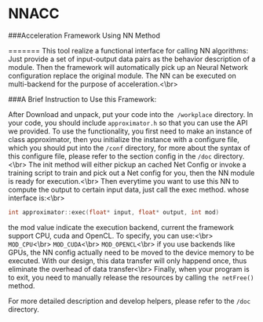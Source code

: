 # NNACC
###Acceleration Framework Using NN Method

=======
This tool realize a functional interface for calling NN algorithms: Just
provide a set of input-output data pairs as the behavior description of a
module. Then the framework will automatically pick up an Neural Network
configuration replace the original module. The NN can be executed on
multi-backend for the purpose of acceleration.<\br>


###A Brief Instruction to Use this Framework:

After Download and unpack, put your code into the` /workplace` directory.
In your code, you should include `approximator.h` so that you can use the
API we provided. To use the functionality, you first need to make an
instance of class approximator, then you initialize the instance with a
configure file, which you should put into the `/conf` directory, for more
about the syntax of this configure file, please refer to the section
config in the `/doc` directory.<\br>
The init method will either pickup an cached Net Config or invoke a
training script to train and pick out a Net config for you, then the NN
module is ready for execution.<\br>
Then everytime you want to use this NN to compute the output to certain
input data, just call the exec method. whose interface is:<\br>
```cpp
int approximator::exec(float* input, float* output, int mod)
```
the mod value indicate the execution backend, current the framework
support CPU, cuda and OpenCL. To specify, you can use:<\br>
`MOD_CPU`<\br>
`MOD_CUDA`<\br>
`MOD_OPENCL`<\br>
if you use backends like GPUs, the NN config actually need to be moved
to the device memory to be executed. With our design, this data
transfer will only happend once, thus eliminate the overhead of data
transfer<\br>
Finally, when your program is to exit, you need to manually release the
resources by calling `the netFree()` method.

For more detailed description and develop helpers, please refer to the
`/doc` directory.


